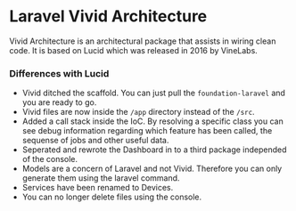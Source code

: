 # Laravel Vivid Architecture

Vivid Architecture is an architectural package that assists in wiring clean code. It is based on Lucid which was released in 2016 by VineLabs.

### Differences with Lucid

+ Vivid ditched the scaffold. You can just pull the `foundation-laravel` and you are ready to go.
+ Vivid files are now inside the `/app` directory instead of the `/src`.
+ Added a call stack inside the IoC. By resolving a specific class you can see debug information regarding which feature has been called, the sequense of jobs and other useful data.
+ Seperated and rewrote the Dashboard in to a third package independed of the console.
+ Models are a concern of Laravel and not Vivid. Therefore you can only generate them using the laravel command.
+ Services have been renamed to Devices.
+ You can no longer delete files using the console.
